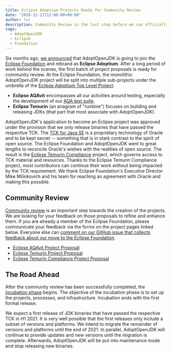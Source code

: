 ```yaml
---
title: Eclipse Adoptium Projects Ready for Community Review
date: "2020-12-21T12:00:00+00:00"
author: tsc
description: Community Review is the last step before we can officially start Eclipse Adoptium. It gives all of you an opportunity to ask questions, suggest improvements, or raise concerns. We also have an update to our transition roadmap.
tags:
  - AdoptOpenJDK
  - Eclipse
  - Foundation
---
```


Six months ago, [we announced](/2020/06/adoptopenjdk-to-join-the-eclipse-foundation/) that AdoptOpenJDK is going to join the [Eclipse Foundation](https://www.eclipse.org) and rebrand as **Eclipse Adoptium**. After a long period of work behind the scenes, the first batch of project proposals is ready for community review. At the Eclipse Foundation, the monolithic AdoptOpenJDK project will be split into multiple sub-projects under the umbrella of the [Eclipse Adoptium Top Level Project](https://projects.eclipse.org/projects/adoptium):

* **Eclipse AQAvit** encompasses all our activities around testing, especially the development of our [AQA test suite](/2019/07/the-first-drop-introducing-adoptopenjdk-quality-assurance-aqa-v1-0/).
* **Eclipse Temurin** (an anagram of "runtime") focuses on building and releasing JDKs (that part that most associate with AdoptOpenJDK).

AdoptOpenJDK's application to become an Eclipse project was approved under the provision that we only release binaries that have passed the respective TCK. The [TCK for Java SE](https://openjdk.java.net/groups/conformance/JckAccess/) is a proprietary technology of Oracle and to be kept secret -- something that is in stark contrast to the spirit of open source. The Eclipse Foundation and AdoptOpenJDK went to great lengths to reconcile Oracle's wishes with the realities of open source. The result is the [Eclipse Temurin Compliance](https://projects.eclipse.org/proposals/eclipse-temurin-compliance) project, which governs access to TCK material and resources. Thanks to the Eclipse Temurin Compliance project, most contributors can continue their work without being impacted by the TCK requirement. We thank Eclipse Foundation's Executive Director Mike Milinkovich and his team for reaching an agreement with Oracle and making this possible.

## Community Review

[Community review](https://www.eclipse.org/projects/dev_process/#6_2_2_Proposal) is an important step towards the creation of the projects. We are looking for your feedback on those proposals to refine and enhance them. If you are already a member of the Eclipse Foundation, please communicate your feedback via the forms on the project pages linked below. Everyone else can [comment on our GitHub issue that collects feedback about our move to the Eclipse Foundation](https://github.com/AdoptOpenJDK/TSC/issues/160).

* [Eclipse AQAvit Project Proposal](https://projects.eclipse.org/proposals/eclipse-aqavit)
* [Eclipse Temurin Project Proposal](https://projects.eclipse.org/proposals/eclipse-temurin)
* [Eclipse Temurin Compliance Project Proposal](https://projects.eclipse.org/proposals/eclipse-temurin-compliance)

## The Road Ahead

After the community review has been successfully completed, the [incubation phase](https://www.eclipse.org/projects/dev_process/#6_2_3_Incubation) begins. The objective of the incubation phase is to set up the projects, processes, and infrastructure. Incubation ends with the first formal release.

We expect a first release of JDK binaries that have passed the respective TCK in H1 2021. It is very well possible that the first releases only include a subset of versions and platforms. We intend to migrate the remainder of versions and platforms until the end of 2021. In parallel, AdoptOpenJDK will continue to provide updates and new versions until the migration is complete. Afterwards, AdoptOpenJDK will be put into maintenance mode and stop releasing new binaries.
